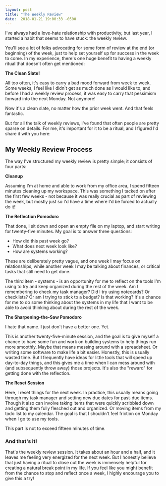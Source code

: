 ```yaml
---
layout: post
title: "The Weekly Review"
date:  2018-01-21 19:00:33 -0500
---
```


I've always had a love-hate relationship with productivity, but last year, I started a habit that seems to have stuck: the weekly review.

You'll see a lot of folks advocating for some form of review at the end (or beginning) of the week, just to help set yourself up for success in the week to come. In my experience, there's one huge benefit to having a weekly ritual that doesn't often get mentioned:

**The Clean Slate!**

All too often, it's easy to carry a bad mood forward from week to week. Some weeks, I feel like I didn't get as much done as I would like to, and before I had a weekly review process, it was easy to carry that pessimism forward into the next Monday. Not anymore! 

Now it's a clean slate, no matter how the prior week went. And that feels fantastic.

But for all the talk of weekly reviews, I've found that often people are pretty sparse on details. For me, it's important for it to be a ritual, and I figured I'd share it with you here:

## My Weekly Review Process

The way I've structured my weekly review is pretty simple; it consists of four parts:

**Cleanup**

Assuming I'm at home and able to work from my office area, I spend fifteen minutes cleaning up my workspace. This was something I tacked on after the first few weeks - not because it was really crucial as part of reviewing the week, but mostly just so I'd have a time where I'd be forced to actually do it!

**The Reflection Pomodoro**

That done, I sit down and open an empty file on my laptop, and start writing for twenty-five minutes. My goal is to answer three questions:

- How did this past week go?
- What does next week look like?
- How are systems working?

These are deliberately pretty vague, and one week I may focus on relationships, while another week I may be talking about finances, or critical tasks that still need to get done.

The third item - systems - is an opportunity for me to reflect on the tools I'm using to try and keep organized during the rest of the week. Am I remembering to check my task manager? Did I try using notecards? Or checklists? Or am I trying to stick to a budget? Is that working? It's a chance for me to do some thinking about the systems in my life that I want to be able to avoid thinking about during the rest of the week.

**The Sharpening-the-Saw Pomodoro**

I hate that name. I just don't have a better one. Yet.

This is another twenty-five-minute session, and the goal is to give myself a chance to have some fun and work on building systems to help things run more smoothly. Maybe that means messing around with a spreadsheet. Or writing some software to make life a bit easier. Honestly, this is usually wasted time. But I frequently have ideas for little tools that will speed up day-to-day things, and this gives me a time when I can mess around with (and subsequently throw away) those projects. It's also the "reward" for getting done with the reflection.

**The Reset Session**

Here, I reset things for the next week. In practice, this usually means going through my task manager and setting new due dates for past-due items. Though it also can involve taking items that were quickly scribbled down and getting them fully flesched out and organized. Or moving items from my todo list to my calendar. The goal is that I shouldn't feel friction on Monday when I go to use my tools.

This part is not to exceed fifteen minutes of time.

### And that's it!

That's the weekly review session. It takes about an hour and a half, and it leaves me feeling very energized for the next week. But I honestly believe that just having a ritual to close out the week is immensely helpful for creating a natural break point in my life. If you feel like you might benefit from the chance to stop and reflect once a week, I highly encourage you to give this a try!
